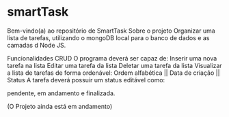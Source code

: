 # smartTask

Bem-vindo(a) ao repositório de SmartTask 
Sobre o projeto
Organizar uma lista de tarefas, utilizando o mongoDB local para o banco de dados e as camadas d Node JS.

Funcionalidades CRUD
O programa deverá ser capaz de:
Inserir uma nova tarefa na lista
Editar uma tarefa da lista
Deletar uma tarefa da lista
Visualizar a lista de tarefas de forma ordenável:
Ordem alfabética || Data de criação || Status
A tarefa deverá possuir um status editável como:

pendente,
em andamento e
finalizada.

(O Projeto ainda está em andamento)
